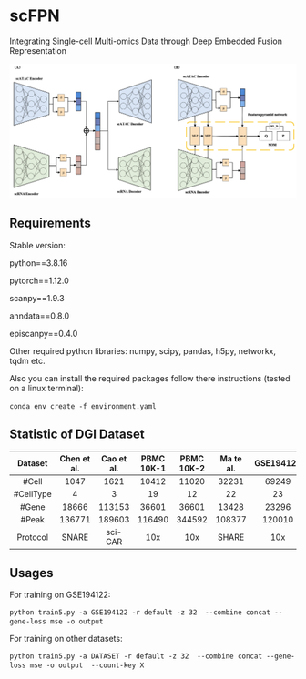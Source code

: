 # scFPN
Integrating Single-cell Multi-omics Data through Deep Embedded Fusion Representation

![alt text](https://github.com/biomed-AI/scFPN/blob/main/model.png "Illustration of scFPN")


## Requirements

Stable version: 

python==3.8.16 

pytorch==1.12.0

scanpy==1.9.3

anndata==0.8.0

episcanpy==0.4.0

Other required python libraries: numpy, scipy, pandas, h5py, networkx, tqdm etc.

Also you can install the required packages follow there instructions (tested on a linux terminal):

`conda env create -f environment.yaml`


## Statistic of DGI Dataset
|Dataset|Chen et al.|Cao et al.|PBMC 10K-1|PBMC 10K-2|Ma te al.|GSE194122|
|:-:|:-:|:-:|:-:|:-:|:-:|:-:|
|#Cell|1047|1621|10412|11020|32231|69249|
|#CellType|4|3|19|12|22|23|
|#Gene|18666|113153|36601|36601|13428|23296|
|#Peak|136771|189603|116490|344592|108377|120010|
|Protocol|SNARE|sci-CAR|10x|10x|SHARE|10x|

## Usages
For training on GSE194122:
```
python train5.py -a GSE194122 -r default -z 32  --combine concat --gene-loss mse -o output
```


For training on other datasets:
```
python train5.py -a DATASET -r default -z 32  --combine concat --gene-loss mse -o output  --count-key X
```

